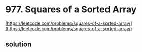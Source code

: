 # 977. Squares of a Sorted Array
[https://leetcode.com/problems/squares-of-a-sorted-array/](https://leetcode.com/problems/squares-of-a-sorted-array/)

## solution
```python

```